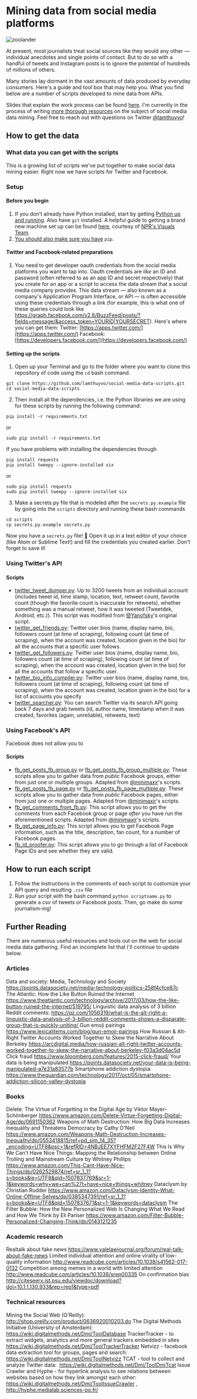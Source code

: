 # Mining data from social media platforms

![zoolander](https://cloud.githubusercontent.com/assets/3769472/23493747/11c76c1a-fedc-11e6-8b61-8da18bc72779.gif)


At present, most journalists treat social sources like they would any other — individual anecdotes and single points of contact. But to do so with a handful of tweets and Instagram posts is to ignore the potential of hundreds of millions of others.

Many stories lay dormant in the vast amounts of data produced by everyday consumers. Here's a guide and tool box that may help you. What you find below are a number of scripts developed to mine data from APIs. 

Slides that explain the work process can be found [here](https://docs.google.com/presentation/d/1kWmjesfyj3hZ7SxxXc7ZkSNn0w9eOuSxdIsywed6THI/edit?usp=sharing). I'm currently in the process of writing [more thorough resources](https://docs.google.com/document/d/1gXKdILpTmwzvn5w7mj7NgN55zT668xrM1wNjCYJG3Mw/edit?usp=sharing) on the subject of social media data mining. Feel free to reach out with questions on Twitter [@lamthuyvo](https://twitter.com/lamthuyvo)! 

## How to get the data

### What data you can get with the scripts

This is a growing list of scripts we've put together to make social data mining easier. Right now we have scripts for Twitter and Facebook.

### Setup

#### Before you begin

1. If you don’t already have Python installed, start by getting [Python up and running](http://docs.python-guide.org/en/latest/starting/installation/). Also have `git` installed. A helpful guide to getting a brand new machine set up can be found [here](http://blog.apps.npr.org/2013/06/06/how-to-setup-a-developers-environment.html), courtesy of [NPR's Visuals Team](https://twitter.com/nprviz).
2. [You should also make sure you have](https://pip.pypa.io/en/stable/installing/) `pip`.


#### Twitter and Facebook-related preparations

1. You need to get developer oauth credentials from the social media platforms you want to tap into. Oauth credentials are _like_ an ID and password (often referred to as an app ID and secret respectively) that you create for an app or a script to access the data stream that a social media company provides. This data stream — also known as a company's Application Program Interface, or API — is often accessible using these credentials through a link (for example, this is what one of these queries could look like https://graph.facebook.com/v2.6/BuzzFeed/posts/?fields=message/&access_token=YOURID|YOURSECRET). Here's where you can get them:
Twitter: [https://apps.twitter.com/](https://apps.twitter.com/)
Facebook: [https://developers.facebook.com/](https://developers.facebook.com/)

####  Setting up the scripts
1. Open up your Terminal and go to the folder where you want to clone this repository of code using the `cd` bash command.
```
git clone https://github.com/lamthuyvo/social-media-data-scripts.git
cd social-media-data-scripts
```
2. Then install all the dependencies, i.e. the Python libraries we are using for these scripts by running the following command:
```
pip install -r requirements.txt
```
or
```
sudo pip install -r requirements.txt
```
If you have problems with installing the dependencies through
```
pip install requests
pip install tweepy --ignore-installed six
```
or
```
sudo pip install requests
sudo pip install tweepy --ignore-installed six
```
3. Make a secrets.py file that is modeled after the `secrets.py.example` file by going into the `scripts` directory and running these bash commands
```
cd scripts
cp secrets.py.example secrets.py
```
Now you have a `secrets.py` file! 🤗 Open it up in a text editor of your choice (like Atom or Sublime Text!) and fill the credentials you created earlier. Don't forget to save it!


### Using Twitter's API

#### Scripts

* [twitter_tweet_dumper.py](https://github.com/lamthuyvo/social-media-data-scripts/blob/master/scripts/twitter_tweet_dumper.py): Up to 3200 tweets from an individual account (includes tweet id, time stamp, location, text, retweet count, favorite count (though the favorite count is inaccurate for retweets), whether something was a manual retweet, how it was tweeted (Tweetdek, Android, etc.)). This script was modified from [@Yanofsky](https://gist.github.com/yanofsky/5436496)'s original script.
* [twitter_get_friends.py](https://github.com/lamthuyvo/social-media-data-scripts/blob/master/scripts/twitter_get_friends.py): Twitter user bios (name, display name, bio, followers count (at time of scraping),  following count (at time of scraping), when the account was created, location given in the bio) for all the accounts that a specific user follows.
* [twitter_get_followers.py](https://github.com/lamthuyvo/social-media-data-scripts/blob/master/scripts/twitter_get_followers.py): Twitter user bios (name, display name, bio, followers count (at time of scraping),  following count (at time of scraping), when the account was created, location given in the bio) for all the accounts that follow a specific user.
* [twitter_bio_info_compiler.py](https://github.com/lamthuyvo/social-media-data-scripts/blob/master/scripts/twitter_bio_info_compiler.py): Twitter user bios (name, display name, bio, followers count (at time of scraping),  following count (at time of scraping), when the account was created, location given in the bio) for a list of accounts you specify
* [twitter_searcher.py](https://github.com/lamthuyvo/social-media-data-scripts/blob/master/scripts/twitter_searcher.py): You can search Twitter via its search API going back 7 days and grab tweets (id, author name, timestamp when it was created, favorites (again, unreliable), retweets, text)

### Using Facebook's API

Facebook does not allow you to

#### Scripts
* [fb_get_posts_fb_group.py](https://github.com/lamthuyvo/social-media-data-scripts/blob/master/scripts/fb_get_posts_fb_group.py) or [fb_get_posts_fb_group_multiple.py](https://github.com/lamthuyvo/social-media-data-scripts/blob/master/scripts/fb_get_posts_fb_group_multiple.py): These scripts allow you to gather data from _public_ Facebook groups, either from just one or multiple groups. Adapted from [@minimaxir](https://github.com/minimaxir/facebook-page-post-scraper)'s scripts.
* [fb_get_posts_fb_page.py](https://github.com/lamthuyvo/social-media-data-scripts/blob/master/scripts/fb_get_posts_fb_page.py) or [fb_get_posts_fb_page_multiple.py](https://github.com/lamthuyvo/social-media-data-scripts/blob/master/scripts/fb_get_posts_fb_page_multiple.py): These scripts allow you to gather data from _public_ Facebook pages, either from just one or multiple pages. Adapted from [@minimaxir](https://github.com/minimaxir/facebook-page-post-scraper)'s scripts.
* [fb_get_comments_from_fb.py](https://github.com/lamthuyvo/social-media-data-scripts/blob/master/scripts/fb_get_comments.py): This script allows you to get the comments from each Facebook group or page _after_ you have run the aforementioned scripts. Adapted from [@minimaxir](https://github.com/minimaxir/facebook-page-post-scraper)'s scripts.
* [fb_get_page_info.py](https://github.com/lamthuyvo/social-media-data-scripts/blob/master/scripts/fb_get_comments.py): This script allows you to get Facebook Page information, such as the title, description, fan count, for a number of Facebook pages.  
* [fb_id_proofer.py](https://github.com/lamthuyvo/social-media-data-scripts/blob/master/scripts/fb_id_proofer.py): This script allows you to go through a list of Facebook Page IDs and see whether they are valid.


## How to run each script
1. Follow the instructions in the comments of each script to customize your API query and resulting `.csv` file
2. Run your script with the bash command `python scriptname.py` to generate a csv of tweets or Facebook posts. Then, go make do some journalism-ing!


## Further Reading
There are numerous useful resources and tools out on the web for social media data gathering. Find an incomplete list that I'll continue to update below. 

### Articles
Data and society: Media, Technology and Society <https://points.datasociety.net/media-technology-politics-258f4cfce87c>   
The Atlantic: How the Like Button Ruined the Internet  <https://www.theatlantic.com/technology/archive/2017/03/how-the-like-button-ruined-the-internet/519795/>
Linguistic data analysis of 3 billion Reddit comments:
<https://qz.com/1056319/what-is-the-alt-right-a-linguistic-data-analysis-of-3-billion-reddit-comments-shows-a-disparate-group-that-is-quickly-uniting/>
Gun emoji pairings
<https://www.lexicalitems.com/blog/gun-emoji-pairings>
How Russian & Alt-Right Twitter Accounts Worked Together to Skew the Narrative About Berkeley
<https://arcdigital.media/how-russian-alt-right-twitter-accounts-worked-together-to-skew-the-narrative-about-berkeley-f03a3d04ac5d>
Click fraud
<https://www.bloomberg.com/features/2015-click-fraud/>
Your data is being manipulated
<https://points.datasociety.net/your-data-is-being-manipulated-a7e31a83577b>
Smartphone addiction dystopia
<https://www.theguardian.com/technology/2017/oct/05/smartphone-addiction-silicon-valley-dystopia>

### Books
Delete: The Virtue of Forgetting in the Digital Age by Viktor Mayer-Schönberger
<https://www.amazon.com/Delete-Virtue-Forgetting-Digital-Age/dp/0691150362>
Weapons of Math Destruction: How Big Data Increases Inequality and Threatens Democracy by Cathy O'Neil
<https://www.amazon.com/Weapons-Math-Destruction-Increases-Inequality/dp/0553418815/ref=pd_sim_14_35?_encoding=UTF8&psc=1&refRID=4NBJEE7XYFHFM2F27F4W>
This Is Why We Can't Have Nice Things: Mapping the Relationship between Online Trolling and Mainstream Culture by Whitney Phillips
<https://www.amazon.com/This-Cant-Have-Nice-Things/dp/0262529874/ref=sr_1_1?s=books&ie=UTF8&qid=1507837769&sr=1-1&keywords=why+we+can%27t+have+nice+things+whitney>
Dataclysm by Christian Rudder
<https://www.amazon.com/Dataclysm-Identity-What-Online-Offline-Selves/dp/0385347391/ref=sr_1_1?s=books&ie=UTF8&qid=1507837671&sr=1-1&keywords=dataclysm>
The Filter Bubble: How the New Personalized Web Is Changing What We Read and How We Think by Eli Pariser
<https://www.amazon.com/Filter-Bubble-Personalized-Changing-Think/dp/0143121235>

### Academic research
Realtalk about fake news
<https://www.yalelawjournal.org/forum/real-talk-about-fake-news>
Limited individual attention and online virality of low-quality information
<http://www.readcube.com/articles/10.1038/s41562-017-0132>
Competition among memes in a world with limited attention
<http://www.readcube.com/articles/10.1038/srep00335>
On confirmation bias
<http://citeseerx.ist.psu.edu/viewdoc/download?doi=10.1.1.130.933&rep=rep1&type=pdf>

### Technical resources

Mining the Social Web (O'Reilly): <http://shop.oreilly.com/product/0636920010203.do>
The Digital Methods Initiative (University of Amsterdam): <https://wiki.digitalmethods.net/Dmi/ToolDatabase>
TrackerTracker - to extract widgets, analytics and more general trackers embedded in sites
<https://wiki.digitalmethods.net/Dmi/ToolTrackerTracker>
Netvizz - facebook data extraction tool for groups, pages and search: <https://wiki.digitalmethods.net/Dmi/ToolNetvizz>
TCAT - tool to collect and analyze Twitter data:  <https://wiki.digitalmethods.net/Dmi/ToolDmiTcat>
Issue Crawler and Hyphe - for hyperlink analysis to see relations between websites based on how they link amongst each other: <https://wiki.digitalmethods.net/Dmi/ToolIssueCrawler> , <http://hyphe.medialab.sciences-po.fr/>